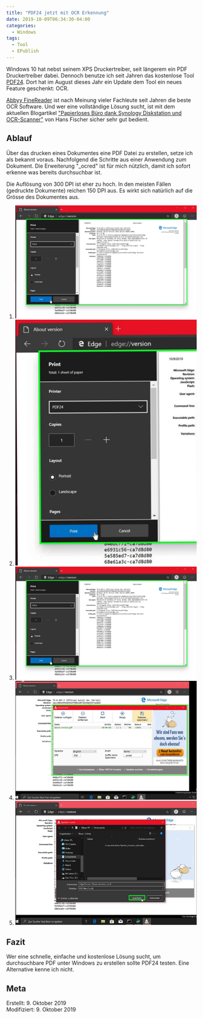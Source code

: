 ```yaml
---
title: "PDF24 jetzt mit OCR Erkennung"
date: 2019-10-09T06:34:30-04:00
categories:
  - Windows
tags:
  - Tool
  - EPublish
---
```


Windows 10 hat nebst seinem XPS Druckertreiber, seit längerem ein PDF Druckertreiber dabei. Dennoch benutze ich seit Jahren das kostenlose Tool [PDF24](https://de.pdf24.org/). Dort hat im August dieses Jahr ein Update dem Tool ein neues Feature geschenkt: OCR.  

[Abbyy FineReader](https://www.abbyy.com/de-de/finereader/) ist nach Meinung vieler Fachleute seit Jahren die beste OCR Software. Und wer eine vollständige Lösung sucht, ist mit dem aktuellen Blogartikel ["Papierloses Büro dank Synology Diskstation und OCR-Scanner"](https://technikblog.ch/2019/08/papierloses-buero-dank-synology-diskstation-und-ocr-scanner/) von Hans Fischer sicher sehr gut bedient.  

## Ablauf  

Über das drucken eines Dokumentes eine PDF Datei zu erstellen, setze ich als bekannt voraus. Nachfolgend die Schritte aus einer Anwendung zum Dokument. Die Erweiterung "_ocred" ist für mich nützlich, damit ich sofort erkenne was bereits durchsuchbar ist.  

Die Auflösung von 300 DPI ist eher zu hoch. In den meisten Fällen (gedruckte Dokumente) reichen 150 DPI aus. Es wirkt sich natürlich auf die Grösse des Dokumentes aus.  

1. ![Skript öffnen](/assets/images/66-step1.png)  
2. ![Skript öffnen](/assets/images/66-step2.png)  
3. ![Skript öffnen](/assets/images/66-step3.png)  
4. ![Skript öffnen](/assets/images/66-step4.png)  
5. ![Skript öffnen](/assets/images/66-step5.png)  

## Fazit

Wer eine schnelle, einfache und kostenlose Lösung sucht, um durchsuchbare PDF unter Windows zu erstellen sollte PDF24 testen. Eine Alternative kenne ich nicht.  

## Meta

Erstellt:		9. Oktober 2019  
Modifiziert:	9. Oktober 2019
